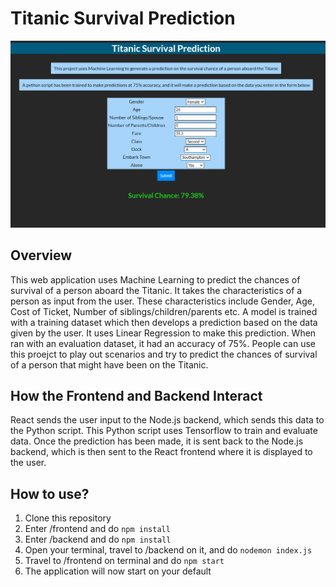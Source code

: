 # Titanic Survival Prediction

![Example Image](https://github.com/ak-51/titanic-prediction/blob/main/backend/images/img1.PNG)

## Overview

This web application uses Machine Learning to predict the chances of survival of a person aboard the Titanic. It takes the characteristics of a person as input from the user. These characteristics include Gender, Age, Cost of Ticket, Number of siblings/children/parents etc. A model is trained with a training dataset which then develops a prediction based on the data given by the user. It uses Linear Regression to make this prediction. When ran with an evaluation dataset, it had an accuracy of 75%. People can use this proejct to play out scenarios and try to predict the chances of survival of a person that might have been on the Titanic.


## How the Frontend and Backend Interact

React sends the user input to the Node.js backend, which sends this data to the Python script. This Python script uses Tensorflow to train and evaluate data. Once the prediction has been made, it is sent back to the Node.js backend, which is then sent to the React frontend where it is displayed to the user.

## How to use?

1. Clone this repository
2. Enter /frontend and do ```npm install```
3. Enter /backend and do ```npm install```
4. Open your terminal, travel to /backend on it, and do ```nodemon index.js```
5. Travel to /frontend on terminal and do ```npm start```
6. The application will now start on your default
